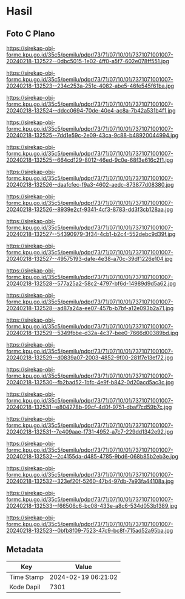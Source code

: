 # Hasil

## Foto C Plano

https://sirekap-obj-formc.kpu.go.id/35c5/pemilu/pdpr/73/71/07/10/01/7371071001007-20240218-132522--0dbc5015-1e02-4ff0-a5f7-602e078ff551.jpg

https://sirekap-obj-formc.kpu.go.id/35c5/pemilu/pdpr/73/71/07/10/01/7371071001007-20240218-132523--234c253a-251c-4082-abe5-46fe545f61ba.jpg

https://sirekap-obj-formc.kpu.go.id/35c5/pemilu/pdpr/73/71/07/10/01/7371071001007-20240218-132524--ddcc0694-70de-40e4-ac8a-7b42a531b4f1.jpg

https://sirekap-obj-formc.kpu.go.id/35c5/pemilu/pdpr/73/71/07/10/01/7371071001007-20240218-132525--7dd1e59c-2e09-43ca-9c88-b48920044994.jpg

https://sirekap-obj-formc.kpu.go.id/35c5/pemilu/pdpr/73/71/07/10/01/7371071001007-20240218-132525--664cd129-8012-46ed-9c0e-68f3e616c2f1.jpg

https://sirekap-obj-formc.kpu.go.id/35c5/pemilu/pdpr/73/71/07/10/01/7371071001007-20240218-132526--daafcfec-f9a3-4602-aedc-873877d08380.jpg

https://sirekap-obj-formc.kpu.go.id/35c5/pemilu/pdpr/73/71/07/10/01/7371071001007-20240218-132526--8939e2cf-9341-4cf3-8783-dd3f3cb128aa.jpg

https://sirekap-obj-formc.kpu.go.id/35c5/pemilu/pdpr/73/71/07/10/01/7371071001007-20240218-132527--54390979-3f34-4cb1-b2c4-552debc9d39f.jpg

https://sirekap-obj-formc.kpu.go.id/35c5/pemilu/pdpr/73/71/07/10/01/7371071001007-20240218-132527--49575193-dafe-4e38-a70c-39df1226e104.jpg

https://sirekap-obj-formc.kpu.go.id/35c5/pemilu/pdpr/73/71/07/10/01/7371071001007-20240218-132528--577a25a2-58c2-4797-bf6d-14989d9d5a62.jpg

https://sirekap-obj-formc.kpu.go.id/35c5/pemilu/pdpr/73/71/07/10/01/7371071001007-20240218-132528--ad87a24a-ee07-457b-b7bf-a12e093b2a71.jpg

https://sirekap-obj-formc.kpu.go.id/35c5/pemilu/pdpr/73/71/07/10/01/7371071001007-20240218-132529--5349fbbe-d32a-4c37-bee0-7666d00389bd.jpg

https://sirekap-obj-formc.kpu.go.id/35c5/pemilu/pdpr/73/71/07/10/01/7371071001007-20240218-132529--d0839a07-2003-4852-9f00-281f7e13ef72.jpg

https://sirekap-obj-formc.kpu.go.id/35c5/pemilu/pdpr/73/71/07/10/01/7371071001007-20240218-132530--fb2bad52-1bfc-4e9f-b842-0d20acd5ac3c.jpg

https://sirekap-obj-formc.kpu.go.id/35c5/pemilu/pdpr/73/71/07/10/01/7371071001007-20240218-132531--e804278b-99cf-4d0f-9751-dbaf7cd59b7c.jpg

https://sirekap-obj-formc.kpu.go.id/35c5/pemilu/pdpr/73/71/07/10/01/7371071001007-20240218-132531--7e409aae-f731-4952-a7c7-229dd1342e92.jpg

https://sirekap-obj-formc.kpu.go.id/35c5/pemilu/pdpr/73/71/07/10/01/7371071001007-20240218-132532--2c4155da-d485-4785-9bd6-068b85b2eb3e.jpg

https://sirekap-obj-formc.kpu.go.id/35c5/pemilu/pdpr/73/71/07/10/01/7371071001007-20240218-132532--323ef20f-5260-47b4-97db-7e93fa44108a.jpg

https://sirekap-obj-formc.kpu.go.id/35c5/pemilu/pdpr/73/71/07/10/01/7371071001007-20240218-132533--f66506c6-bc08-433e-a8c6-534d053b1389.jpg

https://sirekap-obj-formc.kpu.go.id/35c5/pemilu/pdpr/73/71/07/10/01/7371071001007-20240218-132523--0bfb8f09-7523-47c9-bc8f-715ad52a95ba.jpg


## Metadata

| Key        | Value               |
| ---------- | ------------------- |
| Time Stamp | 2024-02-19 06:21:02 |
| Kode Dapil | 7301                |



